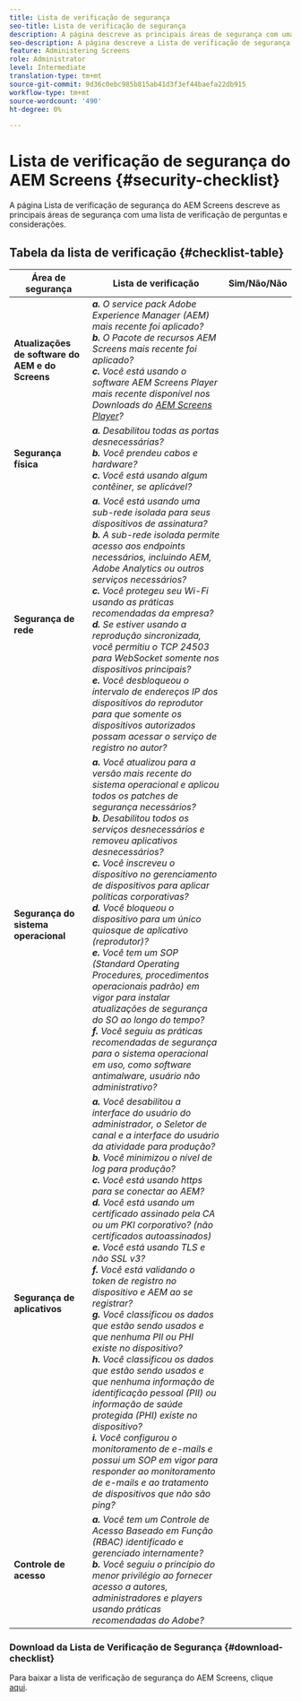 ```yaml
---
title: Lista de verificação de segurança
seo-title: Lista de verificação de segurança
description: A página descreve as principais áreas de segurança com uma lista de verificação de perguntas e considerações.
seo-description: A página descreve a Lista de verificação de segurança
feature: Administering Screens
role: Administrator
level: Intermediate
translation-type: tm+mt
source-git-commit: 9d36c0ebc985b815ab41d3f3ef44baefa22db915
workflow-type: tm+mt
source-wordcount: '490'
ht-degree: 0%

---
```



# Lista de verificação de segurança do AEM Screens {#security-checklist}

A página Lista de verificação de segurança do AEM Screens descreve as principais áreas de segurança com uma lista de verificação de perguntas e considerações.

## Tabela da lista de verificação {#checklist-table}

| **Área de segurança** | **Lista de verificação** | **Sim/Não/Não** |
|---|---|---|
| **Atualizações de software do AEM e do Screens** | ***a.*** *O service pack Adobe Experience Manager (AEM) mais recente foi aplicado?* <br>***b.***  *O Pacote de recursos AEM Screens mais recente foi aplicado?* <br>***c.*** *Você está usando o software AEM Screens Player mais recente disponível nos Downloads do  [AEM Screens Player](https://download.macromedia.com/screens/)?* |
| **Segurança física** | ***a.*** *Desabilitou todas as portas desnecessárias?* <br>***b.***  *Você prendeu cabos e hardware?* <br>***c.*** *Você está usando algum contêiner, se aplicável?* |
| **Segurança de rede** | ***a.*** *Você está usando uma sub-rede isolada para seus dispositivos de assinatura?* <br>***b.***  *A sub-rede isolada permite acesso aos endpoints necessários, incluindo AEM, Adobe Analytics ou outros serviços necessários?* <br>***c.*** *Você protegeu seu Wi-Fi usando as práticas recomendadas da empresa?* <br>***d.*** *Se estiver usando a reprodução sincronizada, você permitiu o TCP 24503 para WebSocket somente nos dispositivos principais?* <br>***e.*** *Você desbloqueou o intervalo de endereços IP dos dispositivos do reprodutor para que somente os dispositivos autorizados possam acessar o serviço de registro no autor?* |
| **Segurança do sistema operacional** | ***a.*** *Você atualizou para a versão mais recente do sistema operacional e aplicou todos os patches de segurança necessários?* <br>***b.*** *Desabilitou todos os serviços desnecessários e removeu aplicativos desnecessários?* <br>***c.*** *Você inscreveu o dispositivo no gerenciamento de dispositivos para aplicar políticas corporativas?* <br>***d.*** *Você bloqueou o dispositivo para um único quiosque de aplicativo (reprodutor)?* <br>***e.*** *Você tem um SOP (Standard Operating Procedures, procedimentos operacionais padrão) em vigor para instalar atualizações de segurança do SO ao longo do tempo?*<br>***f.*** *Você seguiu as práticas recomendadas de segurança para o sistema operacional em uso, como software antimalware, usuário não administrativo?* |
| **Segurança de aplicativos** | ***a.*** *Você desabilitou a interface do usuário do administrador, o Seletor de canal e a interface do usuário da atividade para produção?* <br>***b.*** *Você minimizou o nível de log para produção?* <br>***c.*** *Você está usando https para se conectar ao AEM?* <br>***d.*** *Você está usando um certificado assinado pela CA ou um PKI corporativo? (não certificados autoassinados)*<br>***e.*** *Você está usando TLS e não SSL v3?*<br>***f.*** *Você está validando o token de registro no dispositivo e AEM ao se registrar?*<br> ***g.*** *Você classificou os dados que estão sendo usados e que nenhuma PII ou PHI existe no dispositivo?*<br> ***h.*** *Você classificou os dados que estão sendo usados e que nenhuma informação de identificação pessoal (PII) ou informação de saúde protegida (PHI) existe no dispositivo?*<br> ***i.*** *Você configurou o monitoramento de e-mails e possui um SOP em vigor para responder ao monitoramento de e-mails e ao tratamento de dispositivos que não são ping?* |
| **Controle de acesso** | ***a.*** *Você tem um Controle de Acesso Baseado em Função (RBAC) identificado e gerenciado internamente?* <br>***b.*** *Você seguiu o princípio do menor privilégio ao fornecer acesso a autores, administradores e players usando práticas recomendadas do Adobe?* |

### Download da Lista de Verificação de Segurança {#download-checklist}

Para baixar a lista de verificação de segurança do AEM Screens, clique [aqui](/help/user-guide/assets/AEMScreens-SecurityChecklist.pdf).